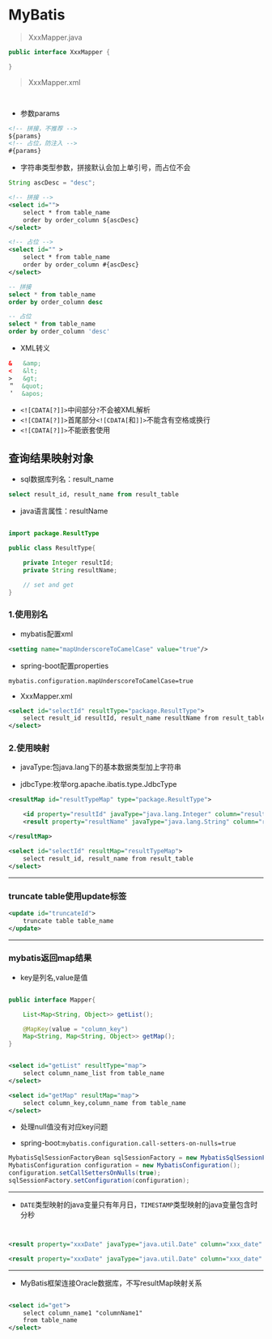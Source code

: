 # MyBatis


> XxxMapper.java

```java
public interface XxxMapper {

}


```
> XxxMapper.xml

```xml



```

- 参数params
```xml
<!-- 拼接，不推荐 -->
${params}
<!-- 占位，防注入 -->
#{params}
```
- 字符串类型参数，拼接默认会加上单引号，而占位不会
```java
String ascDesc = "desc";

```

```xml
<!-- 拼接 -->
<select id="">
    select * from table_name
    order by order_column ${ascDesc}
</select>

<!-- 占位 -->
<select id="" >
    select * from table_name
    order by order_column #{ascDesc}
</select>

```

```sql
-- 拼接
select * from table_name
order by order_column desc

-- 占位
select * from table_name
order by order_column 'desc'

```


- XML转义
```xml
&   &amp;
<   &lt;
>   &gt;
＂  &quot;
＇  &apos;
```

- `<![CDATA[?]]>`中间部分`?`不会被XML解析
- `<![CDATA[?]]>`首尾部分`<![CDATA[`和`]]>`不能含有空格或换行
- `<![CDATA[?]]>`不能嵌套使用






## 查询结果映射对象
- sql数据库列名：result_name
```sql
select result_id, result_name from result_table
```

- java语言属性：resultName
```java

import package.ResultType

public class ResultType{

    private Integer resultId;
    private String resultName;

    // set and get
}

```

### 1.使用别名
- mybatis配置xml
```xml
<setting name="mapUnderscoreToCamelCase" value="true"/>
```
- spring-boot配置properties
```properties
mybatis.configuration.mapUnderscoreToCamelCase=true
```

- XxxMapper.xml

```xml
<select id="selectId" resultType="package.ResultType">
    select result_id resultId, result_name resultName from result_table
</select>


```


### 2.使用映射

- javaType:包java.lang下的基本数据类型加上字符串

- jdbcType:枚举org.apache.ibatis.type.JdbcType

```xml
<resultMap id="resultTypeMap" type="package.ResultType">

    <id property="resultId" javaType="java.lang.Integer" column="result_id"  jdbcType="Integer" />
    <result property="resultName" javaType="java.lang.String" column="result_name" jdbcType="VARCHAR" />

</resultMap>

<select id="selectId" resultMap="resultTypeMap">
    select result_id, result_name from result_table
</select>

```



---
### truncate table使用update标签

```xml
<update id="truncateId">
    truncate table table_name
</update>

```

---
### mybatis返回map结果

- key是列名,value是值

```java

public interface Mapper{

    List<Map<String, Object>> getList();

    @MapKey(value = "column_key")
    Map<String, Map<String, Object>> getMap();
}


```


```xml

<select id="getList" resultType="map">
    select column_name_list from table_name
</select>

<select id="getMap" resultMap="map">
    select column_key,column_name from table_name
</select>

```

- 处理null值没有对应key问题

- spring-boot:`mybatis.configuration.call-setters-on-nulls=true
`

```java
MybatisSqlSessionFactoryBean sqlSessionFactory = new MybatisSqlSessionFactoryBean();
MybatisConfiguration configuration = new MybatisConfiguration();
configuration.setCallSettersOnNulls(true);
sqlSessionFactory.setConfiguration(configuration);

```

---


- `DATE`类型映射的java变量只有年月日，`TIMESTAMP`类型映射的java变量包含时分秒
```xml


<result property="xxxDate" javaType="java.util.Date" column="xxx_date" jdbcType="DATE" />

<result property="xxxDate" javaType="java.util.Date" column="xxx_date" jdbcType="TIMESTAMP" />


```


---

- MyBatis框架连接Oracle数据库，不写resultMap映射关系

```xml

<select id="get">
    select column_name1 "columnName1"
    from table_name
</select>


```